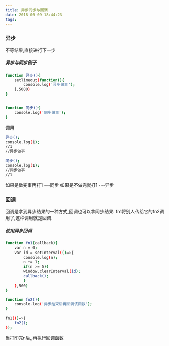 ```yaml
---
title: 异步同步与回调
date: 2018-06-09 18:44:23
tags:
---
```

### 异步

不等结果,直接进行下一步

##### 异步与同步例子
``` bash
function 异步(){
    setTimeout(function(){
        console.log('异步做事');
    },5000)
}


function 同步(){
    console.log('同步做事');
}
```
调用
``` bash
异步();
console.log(1);
//1
//异步做事
```
``` bash
同步();
console.log(1);
//同步做事
//1
```
如果是做完事再打1 ---同步
如果是不做完就打1 ---异步

### 回调

回调是拿到异步结果的一种方式,回调也可以拿同步结果.
fn1将别人传给它的fn2调用了,这种调用就是回调.

##### 使用异步回调
``` bash
function fn1(callback){
    var n = 0;
    var id = setInterval(()=>{
        console.log(n);
        n += 1;
        if(n >= 5){
        window.clearInterval(id);
        callback();
        }
    },500)
}

function fn2(){
    console.log('异步结束后再回调该函数');
}

fn1(()=>{
    fn2();
});

```

当打印完n后,,再执行回调函数